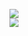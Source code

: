 [![](https://img.shields.io/badge/Made%20With-Github%20Spray-lightgrey.svg?style=for-the-badge&logo=github)](https://github.com/Annihil/github-spray#25193)  
[![](https://i.imgur.com/2DrTn0Z.gif)](https://github.com/Annihil/github-spray)